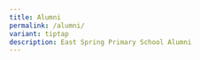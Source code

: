 ```yaml
---
title: Alumni
permalink: /alumni/
variant: tiptap
description: East Spring Primary School Alumni
---
```

